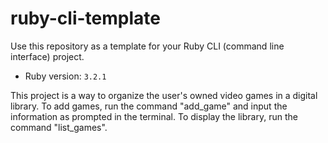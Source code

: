 # ruby-cli-template

Use this repository as a template for your Ruby CLI (command line interface) project.

- Ruby version: `3.2.1`

This project is a way to organize the user's owned video games in a digital library. To add games, run the command "add_game" and input the information as prompted in the terminal. To display the library, run the command "list_games". 
